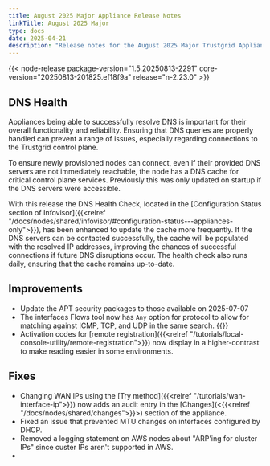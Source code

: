 ```yaml
---
title: August 2025 Major Appliance Release Notes
linkTitle: August 2025 Major
type: docs
date: 2025-04-21
description: "Release notes for the August 2025 Major Trustgrid Appliance release"
---
```

{{< node-release package-version="1.5.20250813-2291" core-version="20250813-201825.ef18f9a" release="n-2.23.0" >}}

## DNS Health
Appliances being able to successfully resolve DNS is important for their overall functionality and reliability. Ensuring that DNS queries are properly handled can prevent a range of issues, especially regarding connections to the Trustgrid control plane. 

To ensure newly provisioned nodes can connect, even if their provided DNS servers are not immediately reachable, the node has a DNS cache for critical control plane services. Previously this was only updated on startup if the DNS servers were accessible.  

With this release the DNS Health Check, located in the [Configuration Status section of Infovisor]({{<relref "/docs/nodes/shared/infovisor/#configuration-status---appliances-only">}}), has been enhanced to update the cache more frequently. If the DNS servers can be contacted successfully, the cache will be populated with the resolved IP addresses, improving the chances of successful connections if future DNS disruptions occur. The health check also runs daily, ensuring that the cache remains up-to-date.

## Improvements
- Update the APT security packages to those available on 2025-07-07
- The interfaces Flows tool now has `Any` option for protocol to allow for matching against ICMP, TCP, and UDP in the same search. {{<tgimg src="flows-any-protocol.png" width="60%" caption="Set Protocol to `Any`" >}}
- Activation codes for [remote registration]({{<relref "/tutorials/local-console-utility/remote-registration">}}) now display in a higher-contrast to make reading easier in some environments.

## Fixes
- Changing WAN IPs using the [Try method]({{<relref "/tutorials/wan-interface-ip">}}) now adds an audit entry in the [Changes](<{{<relref "/docs/nodes/shared/changes">}}>) section of the appliance.
- Fixed an issue that prevented MTU changes on interfaces configured by DHCP.
- Removed a logging statement on AWS nodes about "ARP'ing for cluster IPs" since custer IPs aren't supported in AWS.
- 
